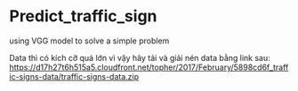 # Predict_traffic_sign
using VGG model to solve a simple problem

Data thì có kích cỡ quá lớn vì vậy hãy tải và giải nén data bằng link sau: https://d17h27t6h515a5.cloudfront.net/topher/2017/February/5898cd6f_traffic-signs-data/traffic-signs-data.zip
